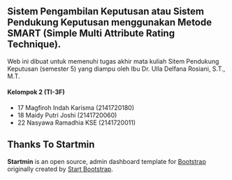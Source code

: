 ## Sistem Pengambilan Keputusan atau Sistem Pendukung Keputusan menggunakan Metode SMART (Simple Multi Attribute Rating Technique).

Web ini dibuat untuk memenuhi tugas akhir mata kuliah Sitem Pendukung Keputusan (semester 5) yang diampu oleh Ibu Dr. Ulla Delfana Rosiani, S.T., M.T.

#### Kelompok 2 (TI-3F) 
- 17 Magfiroh Indah Karisma (2141720180)
- 18 Maidy Putri Joshi (2141720060)
- 22 Nasyawa Ramadhia KSE (2141720011)



## Thanks To Startmin

**Startmin** is an open source, admin dashboard template for [Bootstrap](http://getbootstrap.com/) originally created by [Start Bootstrap](http://startbootstrap.com/).






